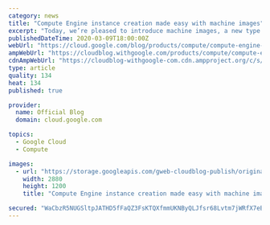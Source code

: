 ```yaml
---
category: news
title: "Compute Engine instance creation made easy with machine images"
excerpt: "Today, we’re pleased to introduce machine images, a new type of Compute Engine resource that contains all the information you need to create, backup or restore a virtual machine, reducing the amount of time you spend managing your environment.If you administer applications that run on Compute Engine,"
publishedDateTime: 2020-03-09T18:00:00Z
webUrl: "https://cloud.google.com/blog/products/compute/compute-engine-gets-machine-images/"
ampWebUrl: "https://cloudblog.withgoogle.com/products/compute/compute-engine-gets-machine-images/amp/"
cdnAmpWebUrl: "https://cloudblog-withgoogle-com.cdn.ampproject.org/c/s/cloudblog.withgoogle.com/products/compute/compute-engine-gets-machine-images/amp/"
type: article
quality: 134
heat: 134
published: true

provider:
  name: Official Blog
  domain: cloud.google.com

topics:
  - Google Cloud
  - Compute

images:
  - url: "https://storage.googleapis.com/gweb-cloudblog-publish/original_images/BlogHeader_Data_Management_1.jpg"
    width: 2880
    height: 1200
    title: "Compute Engine instance creation made easy with machine images"

secured: "WaCbzR5NUGSltpJATHD5fFaQZ3FsKTQXfmmUKNByQLJfsr68Lvtm7jWRfX7eBcsMndV/qu5a/zDnuB/j537ZCDd93BGwLQHTi9XKdt9haoeI9U36vok5Ngr0ixSUnN26CvAIFL3mnZySEVie+dgzHmhPFNUCfFybOP6aK73/BO5rQI4zobxylPVOgT9/pP96pryc3d27g3XmolRwfcid3buzedeS+wZfnu3CtZoMUPh8wFDwG4E7nOiMs7PMfSxnyNnIAQgKQtvvpJEAN44Yu+LxJQ94osFA5CKAqKhufLxypnPUiSbDRo/c74Ts9+wC2t214xLdK04FzdRzQJgnbQ==;FQQaywrIhA6ZEQeuQyhHdg=="
---
```


